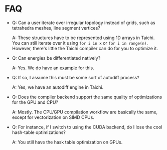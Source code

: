 # FAQ

  - Q: Can a user iterate over irregular topology instead of grids, such as tetrahedra meshes, line segment vertices?

    A: These structures have to be represented using 1D arrays in Taichi. You can still iterate over it using `for i in x` or `for i in range(n)`.
However, there's little the Taichi compiler can do for you to optimize it.

  - Q: Can energies be differentiated natively?

    A: Yes. We do have an [example](https://github.com/yuanming-hu/taichi/blob/master/examples/mpm_lagrangian_forces.py) for this. 

  - Q: If so, I assume this must be some sort of autodiff process?

    A: Yes, we have an autodiff engine in Taichi.

  - Q: Does the compiler backend support the same quality of optimizations for the GPU and CPU?
 
    A: Mostly. The CPU/GPU compilation workflow are basically the same, except for vectorization on SIMD CPUs. 

  - Q: For instance, if I switch to using the CUDA backend, do I lose the cool hash-table optimizations? 

    A: You still have the hask table optimization on GPUs.
